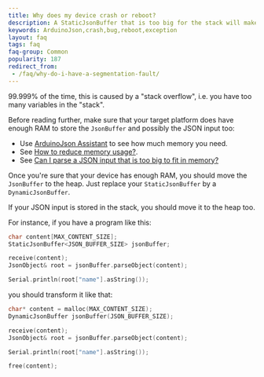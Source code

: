 ```yaml
---
title: Why does my device crash or reboot?
description: A StaticJsonBuffer that is too big for the stack will make the device crash
keywords: ArduinoJson,crash,bug,reboot,exception
layout: faq
tags: faq
faq-group: Common
popularity: 187
redirect_from:
 - /faq/why-do-i-have-a-segmentation-fault/
---
```


99.999% of the time, this is caused by a "stack overflow", i.e. you have too many variables in the "stack".

Before reading further, make sure that your target platform does have enough RAM to store the `JsonBuffer` and possibly the JSON input too:
* Use [ArduinoJson Assistant]({{site.baseurl}}/assistant/) to see how much memory you need.
* See [How to reduce memory usage?]({{site.baseurl}}/faq/how-to-reduce-memory-usage/).
* See [Can I parse a JSON input that is too big to fit in memory?]({{site.baseurl}}/faq/can-i-parse-a-json-input-that-is-too-big-to-fit-in-memory/)

Once you're sure that your device has enough RAM, you should move the `JsonBuffer` to the heap. Just replace your `StaticJsonBuffer` by a `DynamicJsonBuffer`.

If your JSON input is stored in the stack, you should move it to the heap too.

For instance, if you have a program like this:

```c++
char content[MAX_CONTENT_SIZE];
StaticJsonBuffer<JSON_BUFFER_SIZE> jsonBuffer;

receive(content);
JsonObject& root = jsonBuffer.parseObject(content);

Serial.println(root["name"].asString());
```

you should transform it like that:

```c++
char* content = malloc(MAX_CONTENT_SIZE);
DynamicJsonBuffer jsonBuffer(JSON_BUFFER_SIZE);

receive(content);
JsonObject& root = jsonBuffer.parseObject(content);

Serial.println(root["name"].asString());

free(content);
```